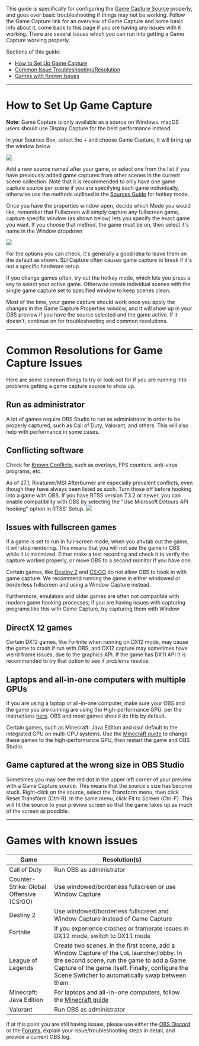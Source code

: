 This guide is specifically for configuring the [Game Capture Source](https://obsproject.com/wiki/Sources-Guide#game-capture) properly, and goes over basic troubleshooting if things may not be working. Follow the Game Capture link for an overview of Game Capture and some basic info about it, come back to this page if you are having any issues with it working. There are several issues which you can run into getting a Game Capture working properly.

Sections of this guide:

* [How to Set Up Game Capture](#how-to-set-up-game-capture)
* [Common Issue Troubleshooting/Resolution](#common-resolutions-for-game-capture-issues)
* [Games with Known Issues](#games-with-known-issues)

***
# How to Set Up Game Capture

**Note**: Game Capture is only available as a source on Windows. macOS users should use Display Capture for the best performance instead.

In your Sources Box, select the + and choose Game Capture, it will bring up the window below 

![](https://i.imgur.com/lFfCgtd.png)

Add a new source named after your game, or select one from the list if you have previously added game captures from other scenes in the current scene collection. Note that it is recommended to only have one game capture source per scene if you are specifying each game individually, otherwise use the methods outlined in the [Sources Guide](https://obsproject.com/wiki/Sources-Guide#game-capture) for hotkey mode.

Once you have the properties window open, decide which Mode you would like, remember that Fullscreen will simply capture any fullscreen game, capture specific window (as shown below) lets you specify the exact game you want. If you choose that method, the game must be on, then select it's name in the Window dropdown

![](https://i.imgur.com/jx9NPHA.png)

For the options you can check, it's generally a good idea to leave them on the default as shown. SLI Capture often causes game capture to break if it's not a specific hardware setup.

If you change games often, try out the hotkey mode, which lets you press a key to select your active game. Otherwise create individual scenes with the single game capture set to specified window to keep scenes clean.

Most of the time, your game capture should work once you apply the changes in the Game Capture Properties window, and it will show up in your OBS preview if you have the source selected and the game active. If it doesn't, continue on for troubleshooting and common resolutions.

***

# Common Resolutions for Game Capture Issues

Here are some common things to try or look out for if you are running into problems getting a game capture source to show up.

## Run as administrator

A lot of games require OBS Studio to run as administrator in order to be properly captured, such as Call of Duty, Valorant, and others. This will also help with performance in some cases.

## Conflicting software

Check for [Known Conflicts](https://obsproject.com/wiki/Known-Conflicts), such as overlays, FPS counters, anti-virus programs, etc.

As of 27.1, Rivatuner/MSI Afterburner are especially prevalent conflicts, even though they have always been listed as such. Turn those off before hooking into a game with OBS. If you have RTSS version 7.3.2 or newer, you can enable compatibility with OBS by selecting the "Use Microsoft Detours API hooking" option in RTSS' Setup. ![](https://i.imgur.com/Pf5Twk4.png)

## Issues with fullscreen games

If a game is set to run in full-screen mode, when you alt+tab out the game, it will stop rendering. This means that you will not see the game in OBS while it is minimized. Either make a test recording and check it to verify the capture worked properly, or move OBS to a second monitor if you have one.

Certain games, like [Destiny 2](https://www.bungie.net/en/Help/Article/46101) and [CS:GO](https://blog.counter-strike.net/index.php/2020/07/30736/) do not allow OBS to hook in with game capture. We recommend running the game in either windowed or borderless fullscreen and using a Window Capture instead.

Furthermore, emulators and older games are often not compatible with modern game hooking processes; if you are having issues with capturing programs like this with Game Capture, try capturing them with Window 

## DirectX 12 games

Certain DX12 games, like Fortnite when running on DX12 mode, may cause the game to crash if run with OBS, and DX12 capture may sometimes have weird frame issues, due to the graphics API. If the game has DX11 API it is recommended to try that option to see if problems resolve.

## Laptops and all-in-one computers with multiple GPUs

If you are using a laptop or all-in-one computer, make sure your OBS and the game you are running are using the High-performance GPU, per the instructions [here](https://obsproject.com/wiki/Laptop-GPU-Selection-Windows-10). OBS and most games should do this by default.

Certain games, such as Minecraft: Java Edition and osu! default to the integrated GPU on multi-GPU systems. Use the [Minecraft guide](https://obsproject.com/wiki/Minecraft-Not-Working-With-Game-Capture) to change these games to the high-performance GPU, then restart the game and OBS Studio.

## Game captured at the wrong size in OBS Studio

Sometimes you may see the red dot in the upper left corner of your preview with a Game Capture source. This means that the source's size has become stuck. Right-click on the source, select the Transform menu, then click Reset Transform (Ctrl-R). In the same menu, click Fit to Screen (Ctrl-F). This will fit the source to your preview screen so that the game takes up as much of the screen as possible.

***

# Games with known issues

| Game | Resolution(s) |
| ---- | ------------- |
| Call of Duty | Run OBS as administrator |
| Counter-Strike: Global Offensive (CS:GO) | Use windowed/borderless fullscreen or use Window Capture |
| Destiny 2 | Use windowed/borderless fullscreen and Window Capture instead of Game Capture |
| Fortnite | If you experience crashes or framerate issues in DX12 mode, switch to DX11 mode |
| League of Legends | Create two scenes. In the first scene, add a Window Capture of the LoL launcher/lobby. In the second scene, run the game to add a Game Capture of the game itself. Finally, configure the Scene Switcher to automatically swap between them. |
| Minecraft: Java Edition | For laptops and all-in-one computers, follow the [Minecraft guide](https://obsproject.com/wiki/Minecraft-Not-Working-With-Game-Capture) |
| Valorant | Run OBS as administrator |

If at this point you are still having issues, please use either the [OBS Discord](https://obsproject.com/discord) or the [Forums](https://obsproject.com/forum/), explain your issue/troubleshooting steps in detail, and provide a current OBS log.
